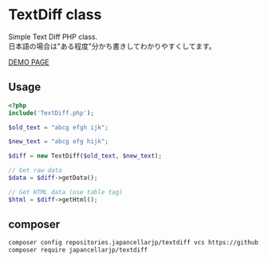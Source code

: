 # TextDiff class

Simple Text Diff PHP class.  
日本語の場合は"ある程度"分かち書きしてわかりやすくしてます。

[DEMO PAGE](http://demo.kijtra.com/textdiff/)

## Usage

```php
<?php
include('TextDiff.php');

$old_text = "abcg efgh ijk";

$new_text = "abcg efg hijk";

$diff = new TextDiff($old_text, $new_text);

// Get raw data
$data = $diff->getData();

// Get HTML data (use table tag)
$html = $diff->getHtml();
```

## composer

```sh
composer config repositories.japancellarjp/textdiff vcs https://github.com/japancellarjp/textdiff
composer require japancellarjp/textdiff
```
